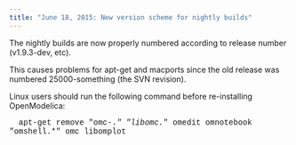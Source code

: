 ```yaml
---
title: "June 18, 2015: New version scheme for nightly builds"
---
```

The nightly builds are now properly numbered according to release number (v1.9.3-dev, etc).

This causes problems for apt-get and macports since the old release was numbered 25000-something (the SVN revision).

Linux users should run the following command before re-installing OpenModelica:

<span style="font-family: 'courier new', courier;">&nbsp; apt-get remove "omc-.*" "libomc.*" omedit omnotebook "omshell.*" omc libomplot</span>
